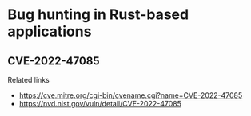 # Bug hunting in Rust-based applications

## CVE-2022-47085  
Related links
* https://cve.mitre.org/cgi-bin/cvename.cgi?name=CVE-2022-47085
* https://nvd.nist.gov/vuln/detail/CVE-2022-47085
